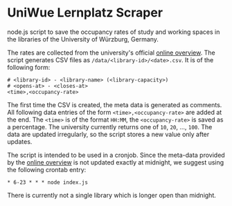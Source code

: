 # UniWue Lernplatz Scraper

node.js script to save the occupancy rates of study and working spaces in the libraries of the University of Würzburg, Germany.

The rates are collected from the university's official [online overview](https://www2.bibliothek.uni-wuerzburg.de/UB-Infos/standort_auslastung_en.phtml). The script generates CSV files as `/data/<library-id>/<date>.csv`. It is of the following form:

```
# <library-id> - <library-name> (<library-capacity>)
# <opens-at> - <closes-at>
<time>,<occupancy-rate>
```

The first time the CSV is created, the meta data is generated as comments. All following data entries of the form `<time>,<occupancy-rate>` are added at the end. The `<time>` is of the format `HH:MM`, the `<occupancy-rate>` is saved as a percentage. The university currently returns one of `10`, `20`, ..., `100`. The data are updated irregularly, so the script stores a new value only after updates.

The script is intended to be used in a cronjob. Since the meta-data provided by the [online overview](https://www2.bibliothek.uni-wuerzburg.de/UB-Infos/standort_auslastung_en.phtml) is not updated exactly at midnight, we suggest using the following crontab entry:

```crontab
* 6-23 * * * node index.js
```

There is currently not a single library which is longer open than midnight.
